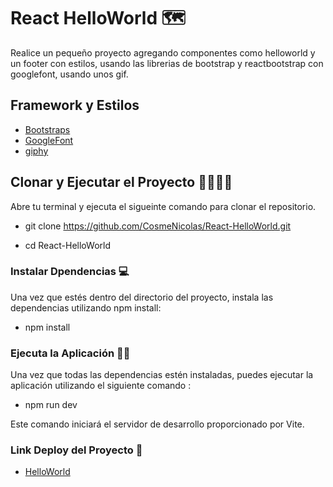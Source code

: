 # React HelloWorld 🗺️

Realice un pequeño proyecto agregando componentes como helloworld y un footer con estilos, usando las librerias de bootstrap y reactbootstrap con  googlefont, usando unos gif.

## Framework y Estilos

- [Bootstraps](https://react-bootstrap.github.io/) 
- [GoogleFont](https://fonts.google.com/)
- [giphy](https://giphy.com/)

## Clonar y Ejecutar el Proyecto 👨‍💻👨‍💻

Abre tu terminal y ejecuta el sigueinte comando para clonar el repositorio.

- git clone https://github.com/CosmeNicolas/React-HelloWorld.git

- cd React-HelloWorld



### Instalar Dpendencias 💻

Una vez que estés dentro del directorio del proyecto, instala las dependencias utilizando npm install:

- npm install


### Ejecuta la Aplicación 👨‍💻

Una vez que todas las dependencias estén instaladas, puedes ejecutar la aplicación utilizando el siguiente comando :

- npm run dev 

Este comando iniciará el servidor de desarrollo proporcionado por Vite.

### Link Deploy del Proyecto 🥂

- [HelloWorld](https://hello-world-gif.netlify.app/) 
